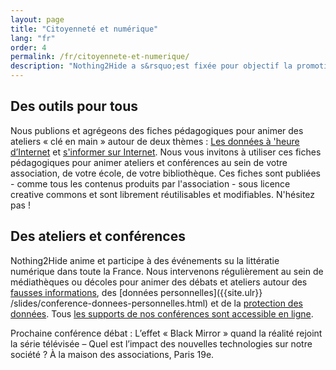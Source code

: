 ```yaml
---
layout: page
title: "Citoyenneté et numérique"
lang: "fr"
order: 4
permalink: /fr/citoyennete-et-numerique/
description: "Nothing2Hide a s&rsquo;est fixée pour objectif la promotion et le développement de la la littératie numérique, l&rsquo;ensemble des connaissances permettant d&rsquo;évoluer en <em>citoyen responsable et informé dans un monde numérique</em>. "
---
```


Des outils pour tous
----------

Nous publions et agrégeons des fiches pédagogiques pour animer des ateliers «&nbsp;clé en main&nbsp;» autour de deux thèmes : [Les données à 'heure d’Internet]({{site.url}}/fr/fiches-pedagogiques/#les-donnees-a-l-ere-d-internet) et [s'informer sur Internet]({{site.url}}/fr/fiches-pedagogiques/#s-informer-sur-internet). Nous vous invitons à utiliser ces fiches pédagogiques pour animer ateliers et conférences au sein de votre association, de votre école, de votre bibliothèque. Ces fiches sont publiées - comme tous les contenus produits par l'association - sous licence creative commons et sont librement réutilisables et modifiables. N'hésitez pas !


Des ateliers et conférences 
-------------

Nothing2Hide anime et participe à des événements su la littératie numérique dans toute la France. Nous intervenons régulièrement au sein de médiathèques ou décoles pour animer des débats et ateliers autour des [fausses informations]({{site.url}}/slides/conference-fakenews.html), des [données personnelles]({{site.ulr}}	/slides/conference-donnees-personnelles.html) et de la [protection des données]({{site.url}}/slides/conference-secu-intro.html). Tous [les supports de nos conférences sont accessible en ligne]({{site.url}}/slides).

Prochaine conférence débat : L’effet « Black Mirror » quand la réalité rejoint la série télévisée – Quel est l’impact des nouvelles technologies sur notre société ? À la maison des associations, Paris 19e.





